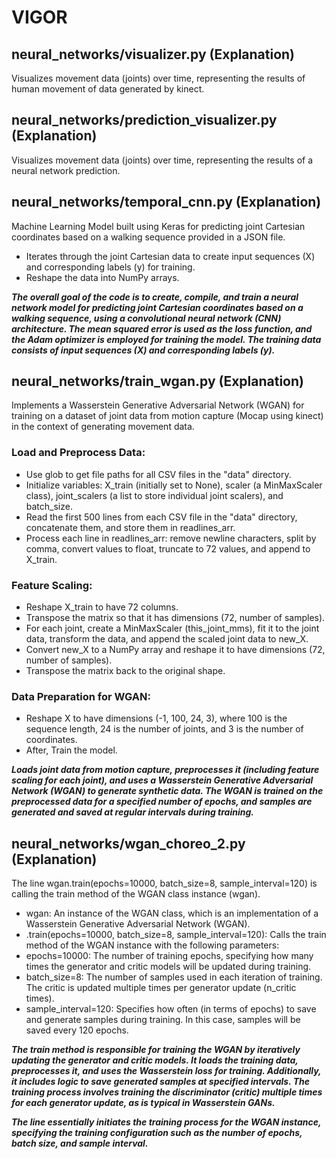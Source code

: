 # VIGOR

## neural_networks/visualizer.py (Explanation)

Visualizes movement data (joints) over time, representing the results of human movement of data generated by kinect.


## neural_networks/prediction_visualizer.py (Explanation)

Visualizes movement data (joints) over time, representing the results of a neural network prediction.

## neural_networks/temporal_cnn.py (Explanation)

Machine Learning Model built using Keras for predicting joint Cartesian coordinates based on a walking sequence provided in a JSON file. 

* Iterates through the joint Cartesian data to create input sequences (X) and corresponding labels (y) for training.
* Reshape the data into NumPy arrays.

***The overall goal of the code is to create, compile, and train a neural network model for predicting joint Cartesian coordinates based on a walking sequence, using a convolutional neural network (CNN) architecture. The mean squared error is used as the loss function, and the Adam optimizer is employed for training the model. The training data consists of input sequences (X) and corresponding labels (y).***

## neural_networks/train_wgan.py (Explanation)

Implements a Wasserstein Generative Adversarial Network (WGAN) for training on a dataset of joint data from motion capture (Mocap using kinect) in the context of generating movement data.

### Load and Preprocess Data:

* Use glob to get file paths for all CSV files in the "data" directory.
* Initialize variables: X_train (initially set to None), scaler (a MinMaxScaler class), joint_scalers (a list to store individual joint scalers), and batch_size.
* Read the first 500 lines from each CSV file in the "data" directory, concatenate them, and store them in readlines_arr.
* Process each line in readlines_arr: remove newline characters, split by comma, convert values to float, truncate to 72 values, and append to X_train.

### Feature Scaling:

* Reshape X_train to have 72 columns.
* Transpose the matrix so that it has dimensions (72, number of samples).
* For each joint, create a MinMaxScaler (this_joint_mms), fit it to the joint data, transform the data, and append the scaled joint data to new_X.
* Convert new_X to a NumPy array and reshape it to have dimensions (72, number of samples).
* Transpose the matrix back to the original shape.

### Data Preparation for WGAN:
* Reshape X to have dimensions (-1, 100, 24, 3), where 100 is the sequence length, 24 is the number of joints, and 3 is the number of coordinates.
* After, Train the model.

***Loads joint data from motion capture, preprocesses it (including feature scaling for each joint), and uses a Wasserstein Generative Adversarial Network (WGAN) to generate synthetic data. The WGAN is trained on the preprocessed data for a specified number of epochs, and samples are generated and saved at regular intervals during training.***

## neural_networks/wgan_choreo_2.py (Explanation)

The line wgan.train(epochs=10000, batch_size=8, sample_interval=120) is calling the train method of the WGAN class instance (wgan).

* wgan: An instance of the WGAN class, which is an implementation of a Wasserstein Generative Adversarial Network (WGAN).
* .train(epochs=10000, batch_size=8, sample_interval=120): Calls the train method of the WGAN instance with the following parameters:
* epochs=10000: The number of training epochs, specifying how many times the generator and critic models will be updated during training.
* batch_size=8: The number of samples used in each iteration of training. The critic is updated multiple times per generator update (n_critic times).
* sample_interval=120: Specifies how often (in terms of epochs) to save and generate samples during training. In this case, samples will be saved every 120 epochs.

***The train method is responsible for training the WGAN by iteratively updating the generator and critic models. It loads the training data, preprocesses it, and uses the Wasserstein loss for training. Additionally, it includes logic to save generated samples at specified intervals. The training process involves training the discriminator (critic) multiple times for each generator update, as is typical in Wasserstein GANs.***

***The line essentially initiates the training process for the WGAN instance, specifying the training configuration such as the number of epochs, batch size, and sample interval.***





